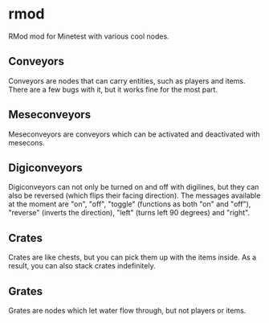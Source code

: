 # rmod
RMod mod for Minetest with various cool nodes.

Conveyors
-

Conveyors are nodes that can carry entities, such as players and items. There are a few bugs with it, but it works fine for the most part.

Meseconveyors
-

Meseconveyors are conveyors which can be activated and deactivated with mesecons.

Digiconveyors
-

Digiconveyors can not only be turned on and off with digilines, but they can also be reversed (which flips their facing direction). The messages available at the moment are "on", "off", "toggle" (functions as both "on" and "off"), "reverse" (inverts the direction), "left" (turns left 90 degrees) and "right".

Crates
-

Crates are like chests, but you can pick them up with the items inside. As a result, you can also stack crates indefinitely.

Grates
-

Grates are nodes which let water flow through, but not players or items.
